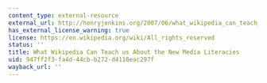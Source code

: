 ```yaml
---
content_type: external-resource
external_url: http://henryjenkins.org/2007/06/what_wikipedia_can_teach_us_ab.html
has_external_license_warning: true
license: https://en.wikipedia.org/wiki/All_rights_reserved
status: ''
title: What Wikipedia Can Teach us About the New Media Literacies
uid: 947ff2f3-fa4d-44cb-b272-d4110eac297f
wayback_url: ''
---
```

